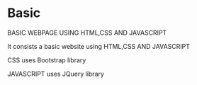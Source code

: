 # Basic
BASIC WEBPAGE USING HTML,CSS AND JAVASCRIPT

It consists a basic website using HTML,CSS AND JAVASCRIPT

CSS uses Bootstrap library

JAVASCRIPT uses JQuery library

